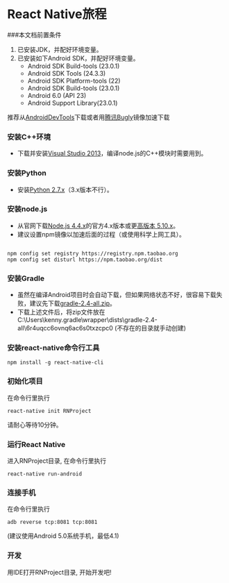 # React Native旅程
###本文档前置条件
1. 已安装JDK，并配好环境变量。
2. 已安装如下Android SDK，并配好环境变量。
    - Android SDK Build-tools (23.0.1)
    - Android SDK Tools (24.3.3)
    - Android SDK Platform-tools (22)
    - Android SDK Build-tools (23.0.1)
    - Android 6.0 (API 23)
    - Android Support Library(23.0.1)

推荐从[AndroidDevTools](http://androiddevtools.cn/)下载或者用[腾讯Bugly](http://android-mirror.bugly.qq.com:8080/include/usage.html)镜像加速下载


### 安装C++环境
- 下载并安装[Visual Studio 2013](http://www.msdn.hk/html/2014/450.html)，编译node.js的C++模块时需要用到。

### 安装Python
- 安装[Python 2.7.x](https://www.python.org/downloads/release/python-2711/)（3.x版本不行）。

### 安装node.js
- 从官网下载[Node.js 4.4.x](https://nodejs.org/dist/v4.4.2/node-v4.4.2-x64.msi)的官方4.x版本或更[高版本 5.10.x](https://nodejs.org/dist/v5.10.1/node-v5.10.1-x64.msi)。
- 建议设置npm镜像以加速后面的过程（或使用科学上网工具）。
<pre><code>
npm config set registry https://registry.npm.taobao.org
npm config set disturl https://npm.taobao.org/dist
</code></pre>

### 安装Gradle
- 虽然在编译Android项目时会自动下载，但如果网络状态不好，很容易下载失败，建议先下载[gradle-2.4-all.zip](http://pan.baidu.com/s/1c0dcgfe)。
- 下载上述文件后，将zip文件放在C:\Users\kenny\.gradle\wrapper\dists\gradle-2.4-all\6r4uqcc6ovnq6ac6s0txzcpc0 (不存在的目录就手动创建)

### 安装react-native命令行工具
<pre><code>npm install -g react-native-cli</code></pre>

### 初始化项目
在命令行里执行

``` react-native init RNProject ```

请耐心等待10分钟。

### 运行React Native
进入RNProject目录, 在命令行里执行

``` react-native run-android ```

### 连接手机
在命令行里执行

``` adb reverse tcp:8081 tcp:8081 ```

(建议使用Android 5.0系统手机，最低4.1)

### 开发
用IDE打开RNProject目录, 开始开发吧!









